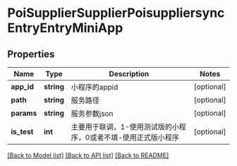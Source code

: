 # PoiSupplierSupplierPoisuppliersyncEntryEntryMiniApp

## Properties
Name | Type | Description | Notes
------------ | ------------- | ------------- | -------------
**app_id** | **string** | 小程序的appid | [optional] 
**path** | **string** | 服务路径 | [optional] 
**params** | **string** | 服务参数json | [optional] 
**is_test** | **int** | 主要用于联调，1-使用测试版的小程序，0或者不填-使用正式版小程序 | [optional] 

[[Back to Model list]](../README.md#documentation-for-models) [[Back to API list]](../README.md#documentation-for-api-endpoints) [[Back to README]](../README.md)

